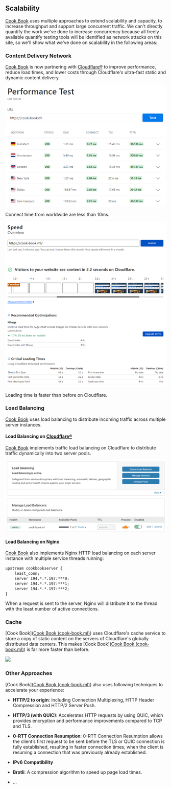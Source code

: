 ## Scalability

[Cook Book](https://cook-book.ml/) uses multiple approaches to extend scalability and capacity, to increase throughput and support large concurrent traffic. We can't directly quantify the work we've done to increase concurrency because all freely available quantify testing tools will be identified as network attacks on this site, so we'll show what we've done on scalability in the following areas:

### Content Delivery Network

[Cook Book](https://cook-book.ml/) is now partnering with [Cloudflare®](https://www.cloudflare.com/) to improve performance, reduce load times, and lower costs through Cloudflare's ultra-fast static and dynamic content delivery.

![](./images/cdn.png)

Connect time from worldwide are less than 10ms.

![](./images/load.png)

Loading time is faster than before on Cloudflare.

### Load Balancing

[Cook Book](https://cook-book.ml/) uses load balancing to distribute incoming traffic across multiple server instances.

#### Load Balancing on [Cloudflare®](https://www.cloudflare.com/)

[Cook Book](https://cook-book.ml/) implements traffic load balancing on Cloudflare to distribute traffic dynamically into two server pools.

![](./images/load_balancing.png)

#### Load Balancing on Nginx

[Cook Book](https://cook-book.ml/) also implements Nginx HTTP load balancing on each server instance with multiple service threads running:

```
upstream cookbookserver {
    least_conn;
    server 194.*.*.197:***0;
    server 194.*.*.197:***1;
    server 194.*.*.197:***2;
}
```

When a request is sent to the server, Nginx will distribute it to the thread with the least number of active connections.

### Cache

[Cook Book]([Cook Book (cook-book.ml)](https://cook-book.ml/)) uses Cloudflare's cache service to store a copy of static content on the servers of Cloudflare's globally distributed data centers. This makes [Cook Book]([Cook Book (cook-book.ml)](https://cook-book.ml/)) is far more faster than before.

![](.\cache.png)

### Other Approaches

[Cook Book]([Cook Book (cook-book.ml)](https://cook-book.ml/)) also uses following techniques to accelerate your experience:

- **HTTP/2 to origin**: Including Connection Multiplexing, HTTP Header Compression and HTTP/2 Server Push.

- **HTTP/3 (with QUIC)**: Accelerates HTTP requests by using QUIC, which provides encryption and performance improvements compared to TCP and TLS.

- **0-RTT Connection Resumption**: 0-RTT Connection Resumption allows the client’s first request to be sent before the TLS or QUIC connection is fully established, resulting in faster connection times, when the client is resuming a connection that was previously already established.

- **IPv6 Compatibility**

- **Brotli**: A compression algorithm to speed up page load times.

- ...
